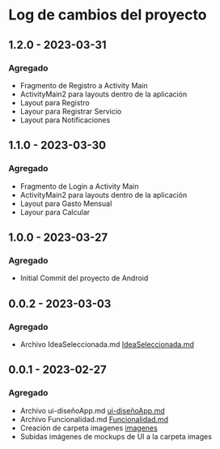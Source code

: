# Log de cambios del proyecto

## 1.2.0 - 2023-03-31

### Agregado

- Fragmento de Registro a Activity Main
- ActivityMain2 para layouts dentro de la aplicación
- Layout para Registro
- Layour para Registrar Servicio
- Layout para Notificaciones
 
## 1.1.0 - 2023-03-30

### Agregado

- Fragmento de Login a Activity Main
- ActivityMain2 para layouts dentro de la aplicación
- Layout para Gasto Mensual
- Layour para Calcular

## 1.0.0 - 2023-03-27

### Agregado

- Initial Commit del proyecto de Android

## 0.0.2 - 2023-03-03

### Agregado

- Archivo IdeaSeleccionada.md [IdeaSeleccionada.md](https://github.com/dhidalgod18/Proyecto-Android/blob/main/IdeaSeleccionada.md)

## 0.0.1 - 2023-02-27

### Agregado

- Archivo ui-diseñoApp.md  [ui-diseñoApp.md](https://github.com/dhidalgod18/Proyecto-Android/blob/main/ui-dise%C3%B1oApp.)
- Archivo Funcionalidad.md [Funcionalidad.md](https://github.com/dhidalgod18/Proyecto-Android/blob/main/Funcionalidad.md)
- Creación de carpeta imagenes [imagenes](https://github.com/dhidalgod18/Proyecto-Android/tree/main/imagenes)
- Subidas imágenes de mockups de UI a la carpeta images
